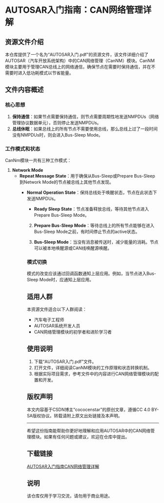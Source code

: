 # AUTOSAR入门指南：CAN网络管理详解

## 资源文件介绍

本仓库提供了一个名为“AUTOSAR入门.pdf”的资源文件，该文件详细介绍了AUTOSAR（汽车开放系统架构）中的CAN网络管理（CanNM）模块。CanNM模块主要用于管理CAN总线上的网络通信，确保节点在需要时保持通信，并在不需要时进入低功耗模式以节省能量。

## 文件内容概述

### 核心思想

1. **保持通信**：如果节点需要保持通信，则节点需要周期性地发送NMPDUs（网络管理协议数据单元），否则停止发送NMPDUs。
2. **总线休眠**：如果总线上的所有节点不需要使用总线，那么总线上过了一段时间没有NMPDUs时，则会进入Bus-Sleep Mode。

### 工作模式和状态

CanNm模块一共有三种工作模式：

1. **Network Mode**
   - **Repeat Message State**：用于确保从Bus-Sleep或Prepare Bus-Sleep到Network Mode的节点被总线上其他节点发现。
      - **Normal Operation State**：保持总线处于唤醒状态，节点在此状态下发送NMPDUs。
         - **Ready Sleep State**：节点准备释放总线，等待其他节点进入Prepare Bus-Sleep Mode。

         2. **Prepare Bus-Sleep Mode**：等待总线上的所有节点能够在进入Bus-Sleep Mode之前，有时间停止节点的active状态。

         3. **Bus-Sleep Mode**：当没有消息被传送时，减少能量的消耗。节点可以被本地唤醒源或CAN线唤醒源唤醒。

         ### 模式切换

         模式的改变应该通过回调函数通知上层应用。例如，当节点进入Bus-Sleep Mode时，应通知上层应用。

         ## 适用人群

         本资源文件适合以下人群阅读：

         - 汽车电子工程师
         - AUTOSAR系统开发人员
         - CAN网络管理模块的初学者和进阶学习者

         ## 使用说明

         1. 下载“AUTOSAR入门.pdf”文件。
         2. 打开文件，详细阅读CanNM模块的工作原理和状态转换机制。
         3. 根据实际项目需求，参考文件中的内容进行CAN网络管理模块的配置和开发。

         ## 版权声明

         本文内容基于CSDN博主“cococenstar”的原创文章，遵循CC 4.0 BY-SA版权协议。转载请附上原文出处链接及本声明。

         ---

         希望这份指南能帮助你更好地理解和应用AUTOSAR中的CAN网络管理模块。如果有任何问题或建议，欢迎在仓库中提出。

         ## 下载链接
         [AUTOSAR入门指南CAN网络管理详解](https://pan.quark.cn/s/1e9c5e9bbb56)

         ## 说明

         该仓库仅用于学习交流，请勿用于商业用途。
